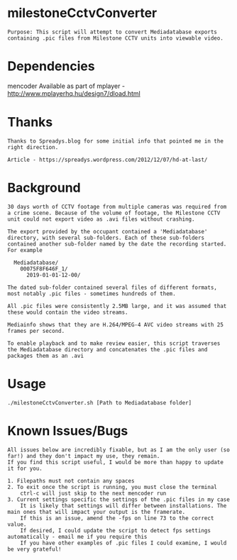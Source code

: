# milestoneCctvConverter
	Purpose: This script will attempt to convert Mediadatabase exports containing .pic files from Milestone CCTV units into viewable video.

# Dependencies #########################################################################################################
  mencoder
		Available as part of mplayer - http://www.mplayerhq.hu/design7/dload.html

# Thanks ###############################################################################################################
	Thanks to Spreadys.blog for some initial info that pointed me in the right direction. 

	Article - https://spreadys.wordpress.com/2012/12/07/hd-at-last/

# Background ###########################################################################################################
	30 days worth of CCTV footage from multiple cameras was required from a crime scene. Because of the volume of footage, the Milestone CCTV unit could not export video as .avi files without crashing. 

	The export provided by the occupant contained a 'Mediadatabase' directory, with several sub-folders. Each of these sub-folders contained another sub-folder named by the date the recording started. For example

	  Mediadatabase/
		00075F8F646F_1/
		  2019-01-01-12-00/

	The dated sub-folder contained several files of different formats, most notably .pic files - sometimes hundreds of them.

	All .pic files were consistently 2.5MB large, and it was assumed that these would contain the video streams.

	Mediainfo shows that they are H.264/MPEG-4 AVC video streams with 25 frames per second. 

	To enable playback and to make review easier, this script traverses the Mediadatabase directory and concatenates the .pic files and packages them as an .avi

# Usage ##############################################################################################################
	./milestoneCctvConverter.sh [Path to Mediadatabase folder]

# Known Issues/Bugs ######################################################################################################################
	All issues below are incredibly fixable, but as I am the only user (so far!) and they don't impact my use, they remain.
	If you find this script useful, I would be more than happy to update it for you. 
	
	1. Filepaths must not contain any spaces
	2. To exit once the script is running, you must close the terminal
		ctrl-c will just skip to the next mencoder run
	3. Current settings specific the settings of the .pic files in my case
		It is likely that settings will differ between installations. The main ones that will impact your output is the framerate.
		If this is an issue, amend the -fps on line 73 to the correct value.
		If desired, I could update the script to detect fps settings automatically - email me if you require this
		If you have other examples of .pic files I could examine, I would be very grateful!
		
